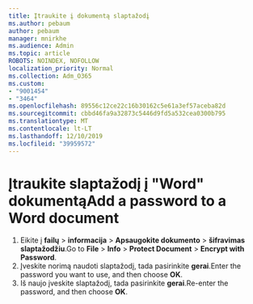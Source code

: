 ```yaml
---
title: Įtraukite į dokumentą slaptažodį
ms.author: pebaum
author: pebaum
manager: mnirkhe
ms.audience: Admin
ms.topic: article
ROBOTS: NOINDEX, NOFOLLOW
localization_priority: Normal
ms.collection: Adm_O365
ms.custom:
- "9001454"
- "3464"
ms.openlocfilehash: 89556c12ce22c16b30162c5e61a3ef57aceba82d
ms.sourcegitcommit: cbbd46fa9a32873c5446d9fd5a532cea0300b795
ms.translationtype: MT
ms.contentlocale: lt-LT
ms.lasthandoff: 12/10/2019
ms.locfileid: "39959572"
---
```

# <a name="add-a-password-to-a-word-document"></a><span data-ttu-id="b11d6-102">Įtraukite slaptažodį į "Word" dokumentą</span><span class="sxs-lookup"><span data-stu-id="b11d6-102">Add a password to a Word document</span></span>

1. <span data-ttu-id="b11d6-103">Eikite į **failų** > **informacija** > **Apsaugokite dokumento** > **šifravimas slaptažodžiu**.</span><span class="sxs-lookup"><span data-stu-id="b11d6-103">Go to **File** > **Info** > **Protect Document** > **Encrypt with Password**.</span></span>
2. <span data-ttu-id="b11d6-104">Įveskite norimą naudoti slaptažodį, tada pasirinkite **gerai**.</span><span class="sxs-lookup"><span data-stu-id="b11d6-104">Enter the password you want to use, and then choose **OK**.</span></span>
3. <span data-ttu-id="b11d6-105">Iš naujo įveskite slaptažodį, tada pasirinkite **gerai**.</span><span class="sxs-lookup"><span data-stu-id="b11d6-105">Re-enter the password, and then choose **OK**.</span></span>